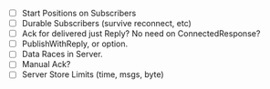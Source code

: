 
- [ ] Start Positions on Subscribers
- [ ] Durable Subscribers (survive reconnect, etc)
- [ ] Ack for delivered just Reply? No need on ConnectedResponse?
- [ ] PublishWithReply, or option.
- [ ] Data Races in Server.
- [ ] Manual Ack?
- [ ] Server Store Limits (time, msgs, byte)
